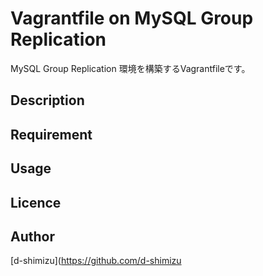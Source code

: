 Vagrantfile on MySQL Group Replication
===

MySQL Group Replication 環境を構築するVagrantfileです。

## Description

## Requirement

## Usage

## Licence

## Author

[d-shimizu](https://github.com/d-shimizu

